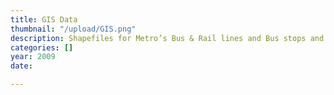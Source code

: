 ```yaml
---
title: GIS Data
thumbnail: "/upload/GIS.png"
description: Shapefiles for Metro’s Bus & Rail lines and Bus stops and Rail stations
categories: []
year: 2009
date: 

---
```

